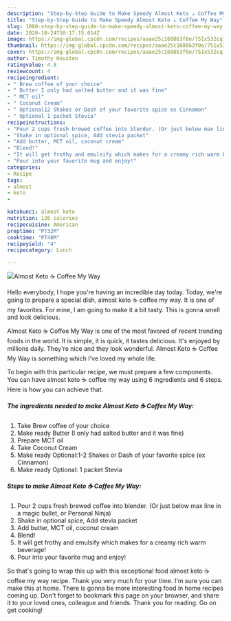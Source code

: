 ```yaml
---
description: "Step-by-Step Guide to Make Speedy Almost Keto ☕ Coffee My Way"
title: "Step-by-Step Guide to Make Speedy Almost Keto ☕ Coffee My Way"
slug: 1080-step-by-step-guide-to-make-speedy-almost-keto-coffee-my-way
date: 2020-10-24T10:17:15.014Z
image: https://img-global.cpcdn.com/recipes/aaae25c160863f0e/751x532cq70/almost-keto-☕-coffee-my-way-recipe-main-photo.jpg
thumbnail: https://img-global.cpcdn.com/recipes/aaae25c160863f0e/751x532cq70/almost-keto-☕-coffee-my-way-recipe-main-photo.jpg
cover: https://img-global.cpcdn.com/recipes/aaae25c160863f0e/751x532cq70/almost-keto-☕-coffee-my-way-recipe-main-photo.jpg
author: Timothy Houston
ratingvalue: 4.8
reviewcount: 4
recipeingredient:
- " Brew coffee of your choice"
- " Butter I only had salted butter and it was fine"
- " MCT oil"
- " Coconut Cream"
- " Optional12 Shakes or Dash of your favorite spice ex Cinnamon"
- " Optional 1 packet Stevia"
recipeinstructions:
- "Pour 2 cups fresh brewed coffee into blender. (Or just below max line in a magic bullet, or Personal Ninja)"
- "Shake in optional spice, Add stevia packet"
- "Add butter, MCT oil, coconut cream"
- "Blend!"
- "It will get frothy and emulsify which makes for a creamy rich warm beverage!"
- "Pour into your favorite mug and enjoy!"
categories:
- Recipe
tags:
- almost
- keto
- 

katakunci: almost keto  
nutrition: 126 calories
recipecuisine: American
preptime: "PT32M"
cooktime: "PT48M"
recipeyield: "4"
recipecategory: Lunch

---
```



![Almost Keto ☕ Coffee My Way](https://img-global.cpcdn.com/recipes/aaae25c160863f0e/751x532cq70/almost-keto-☕-coffee-my-way-recipe-main-photo.jpg)

Hello everybody, I hope you're having an incredible day today. Today, we're going to prepare a special dish, almost keto ☕ coffee my way. It is one of my favorites. For mine, I am going to make it a bit tasty. This is gonna smell and look delicious.



Almost Keto ☕ Coffee My Way is one of the most favored of recent trending foods in the world. It is simple, it is quick, it tastes delicious. It's enjoyed by millions daily. They're nice and they look wonderful. Almost Keto ☕ Coffee My Way is something which I've loved my whole life.


To begin with this particular recipe, we must prepare a few components. You can have almost keto ☕ coffee my way using 6 ingredients and 6 steps. Here is how you can achieve that.

<!--inarticleads1-->

##### The ingredients needed to make Almost Keto ☕ Coffee My Way:

1. Take  Brew coffee of your choice
1. Make ready  Butter (I only had salted butter and it was fine)
1. Prepare  MCT oil
1. Take  Coconut Cream
1. Make ready  Optional:1-2 Shakes or Dash of your favorite spice (ex Cinnamon)
1. Make ready  Optional: 1 packet Stevia




<!--inarticleads2-->

##### Steps to make Almost Keto ☕ Coffee My Way:

1. Pour 2 cups fresh brewed coffee into blender. (Or just below max line in a magic bullet, or Personal Ninja)
1. Shake in optional spice, Add stevia packet
1. Add butter, MCT oil, coconut cream
1. Blend!
1. It will get frothy and emulsify which makes for a creamy rich warm beverage!
1. Pour into your favorite mug and enjoy!




So that's going to wrap this up with this exceptional food almost keto ☕ coffee my way recipe. Thank you very much for your time. I'm sure you can make this at home. There is gonna be more interesting food in home recipes coming up. Don't forget to bookmark this page on your browser, and share it to your loved ones, colleague and friends. Thank you for reading. Go on get cooking!
